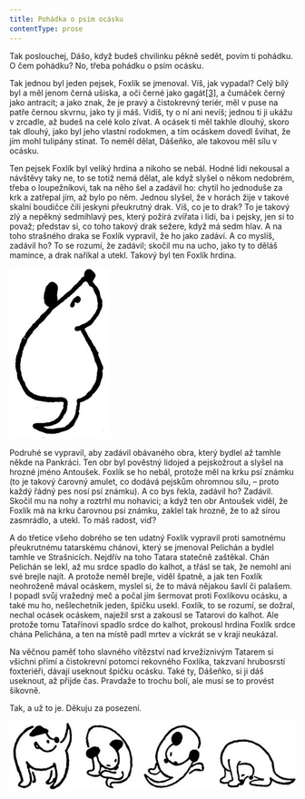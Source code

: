 ```yaml
---
title: Pohádka o psím ocásku
contentType: prose
---
```


<section>

Tak poslouchej, Dášo, když budeš chvilinku pěkně sedět, povím ti pohádku. O čem pohádku? No, třeba pohádku o psím ocásku.

Tak jednou byl jeden pejsek, Foxlík se jmenoval. Víš, jak vypadal? Celý bílý byl a měl jenom černá ušiska, a oči černé jako gagát[\[3\]](./resources/undefined), a čumáček černý jako antracit; a jako znak, že je pravý a čistokrevný teriér, měl v puse na patře černou skvrnu, jako ty ji máš. Vidíš, ty o ní ani nevíš; jednou ti ji ukážu v zrcadle, až budeš na celé kolo zívat. A ocásek ti měl takhle dlouhý, skoro tak dlouhý, jako byl jeho vlastní rodokmen, a tím ocáskem dovedl švihat, že jím mohl tulipány stínat. To neměl dělat, Dášeňko, ale takovou měl sílu v ocásku.

Ten pejsek Foxlík byl veliký hrdina a nikoho se nebál. Hodné lidi nekousal a návštěvy taky ne, to se totiž nemá dělat, ale když slyšel o někom nedobrém, třeba o loupežníkovi, tak na něho šel a zadávil ho: chytil ho jednoduše za krk a zatřepal jím, až bylo po něm. Jednou slyšel, že v horách žije v takové skalní boudičce čili jeskyni přeukrutný drak. Víš, co je to drak? To je takový zlý a nepěkný sedmihlavý pes, který požírá zvířata i lidi, ba i pejsky, jen si to považ; představ si, co toho takový drak sežere, když má sedm hlav. A na toho strašného draka se Foxlík vypravil, že ho jako zadáví. A co myslíš, zadávil ho? To se rozumí, že zadávil; skočil mu na ucho, jako ty to děláš mamince, a drak naříkal a utekl. Takový byl ten Foxlík hrdina.

![dasenka_ilustrace_044](./resources/dasenka_ilustrace_044.jpg)  

Podruhé se vypravil, aby zadávil obávaného obra, který bydlel až tamhle někde na Pankráci. Ten obr byl pověstný lidojed a pejskožrout a slyšel na hrozné jméno Antoušek. Foxlík se ho nebál, protože měl na krku psí známku (to je takový čarovný amulet, co dodává pejskům ohromnou sílu, – proto každý řádný pes nosí psí známku). A co bys řekla, zadávil ho? Zadávil. Skočil mu na nohy a roztrhl mu nohavici; a když ten obr Antoušek viděl, že Foxlík má na krku čarovnou psí známku, zaklel tak hrozně, že to až sírou zasmrádlo, a utekl. To máš radost, viď?

A do třetice všeho dobrého se ten udatný Foxlík vypravil proti samotnému přeukrutnému tatarskému chánovi, který se jmenoval Pelichán a bydlel tamhle ve Strašnicích. Nejdřív na toho Tatara statečně zaštěkal. Chán Pelichán se lekl, až mu srdce spadlo do kalhot, a třásl se tak, že nemohl ani své brejle najít. A protože neměl brejle, viděl špatně, a jak ten Foxlík neohroženě mával ocáskem, myslel si, že to mává nějakou šavlí či palašem. I popadl svůj vražedný meč a počal jím šermovat proti Foxlíkovu ocásku, a také mu ho, nešlechetník jeden, špičku usekl. Foxlík, to se rozumí, se dožral, nechal ocásek ocáskem, naježil srst a zakousl se Tatarovi do kalhot. Ale protože tomu Tatařínovi spadlo srdce do kalhot, prokousl hrdina Foxlík srdce chána Pelichána, a ten na místě padl mrtev a víckrát se v kraji neukázal.

Na věčnou paměť toho slavného vítězství nad krvežíznivým Tatarem si všichni přímí a čistokrevní potomci rekovného Foxlíka, takzvaní hrubosrstí foxteriéři, dávají useknout špičku ocásku. Také ty, Dášeňko, si ji dáš useknout, až přijde čas. Pravdaže to trochu bolí, ale musí se to provést šikovně.

Tak, a už to je. Děkuju za posezení.

![dasenka_ilustrace_045](./resources/dasenka_ilustrace_045.jpg)

</section>
